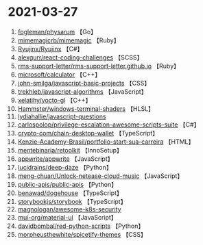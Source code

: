 # 2021-03-27

1. [fogleman/physarum](https://github.com/fogleman/physarum) 【Go】
2. [mimemagicrb/mimemagic](https://github.com/mimemagicrb/mimemagic) 【Ruby】
3. [Ryujinx/Ryujinx](https://github.com/Ryujinx/Ryujinx) 【C#】
4. [alexgurr/react-coding-challenges](https://github.com/alexgurr/react-coding-challenges) 【SCSS】
5. [rms-support-letter/rms-support-letter.github.io](https://github.com/rms-support-letter/rms-support-letter.github.io) 【Ruby】
6. [microsoft/calculator](https://github.com/microsoft/calculator) 【C++】
7. [john-smilga/javascript-basic-projects](https://github.com/john-smilga/javascript-basic-projects) 【CSS】
8. [trekhleb/javascript-algorithms](https://github.com/trekhleb/javascript-algorithms) 【JavaScript】
9. [xelatihy/yocto-gl](https://github.com/xelatihy/yocto-gl) 【C++】
10. [Hammster/windows-terminal-shaders](https://github.com/Hammster/windows-terminal-shaders) 【HLSL】
11. [lydiahallie/javascript-questions](https://github.com/lydiahallie/javascript-questions) 
12. [carlospolop/privilege-escalation-awesome-scripts-suite](https://github.com/carlospolop/privilege-escalation-awesome-scripts-suite) 【C#】
13. [crypto-com/chain-desktop-wallet](https://github.com/crypto-com/chain-desktop-wallet) 【TypeScript】
14. [Kenzie-Academy-Brasil/portfolio-start-sua-carreira](https://github.com/Kenzie-Academy-Brasil/portfolio-start-sua-carreira) 【HTML】
15. [mentebinaria/retoolkit](https://github.com/mentebinaria/retoolkit) 【InnoSetup】
16. [appwrite/appwrite](https://github.com/appwrite/appwrite) 【JavaScript】
17. [lucidrains/deep-daze](https://github.com/lucidrains/deep-daze) 【Python】
18. [meng-chuan/Unlock-netease-cloud-music](https://github.com/meng-chuan/Unlock-netease-cloud-music) 【JavaScript】
19. [public-apis/public-apis](https://github.com/public-apis/public-apis) 【Python】
20. [benawad/dogehouse](https://github.com/benawad/dogehouse) 【TypeScript】
21. [storybookjs/storybook](https://github.com/storybookjs/storybook) 【TypeScript】
22. [magnologan/awesome-k8s-security](https://github.com/magnologan/awesome-k8s-security) 
23. [mui-org/material-ui](https://github.com/mui-org/material-ui) 【JavaScript】
24. [davidbombal/red-python-scripts](https://github.com/davidbombal/red-python-scripts) 【Python】
25. [morpheusthewhite/spicetify-themes](https://github.com/morpheusthewhite/spicetify-themes) 【CSS】
